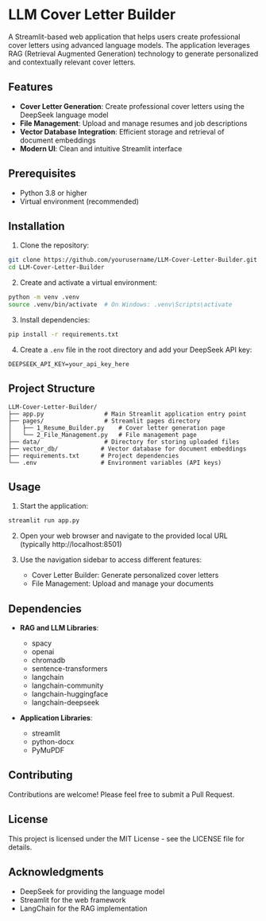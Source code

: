 # LLM Cover Letter Builder

A Streamlit-based web application that helps users create professional cover letters using advanced language models. The application leverages RAG (Retrieval Augmented Generation) technology to generate personalized and contextually relevant cover letters.

## Features

- **Cover Letter Generation**: Create professional cover letters using the DeepSeek language model
- **File Management**: Upload and manage resumes and job descriptions
- **Vector Database Integration**: Efficient storage and retrieval of document embeddings
- **Modern UI**: Clean and intuitive Streamlit interface

## Prerequisites

- Python 3.8 or higher
- Virtual environment (recommended)

## Installation

1. Clone the repository:
```bash
git clone https://github.com/yourusername/LLM-Cover-Letter-Builder.git
cd LLM-Cover-Letter-Builder
```

2. Create and activate a virtual environment:
```bash
python -m venv .venv
source .venv/bin/activate  # On Windows: .venv\Scripts\activate
```

3. Install dependencies:
```bash
pip install -r requirements.txt
```

4. Create a `.env` file in the root directory and add your DeepSeek API key:
```
DEEPSEEK_API_KEY=your_api_key_here
```

## Project Structure

```
LLM-Cover-Letter-Builder/
├── app.py                 # Main Streamlit application entry point
├── pages/                 # Streamlit pages directory
│   ├── 1_Resume_Builder.py    # Cover letter generation page
│   └── 2_File_Management.py   # File management page
├── data/                  # Directory for storing uploaded files
├── vector_db/            # Vector database for document embeddings
├── requirements.txt      # Project dependencies
└── .env                  # Environment variables (API keys)
```

## Usage

1. Start the application:
```bash
streamlit run app.py
```

2. Open your web browser and navigate to the provided local URL (typically http://localhost:8501)

3. Use the navigation sidebar to access different features:
   - Cover Letter Builder: Generate personalized cover letters
   - File Management: Upload and manage your documents

## Dependencies

- **RAG and LLM Libraries**:
  - spacy
  - openai
  - chromadb
  - sentence-transformers
  - langchain
  - langchain-community
  - langchain-huggingface
  - langchain-deepseek

- **Application Libraries**:
  - streamlit
  - python-docx
  - PyMuPDF

## Contributing

Contributions are welcome! Please feel free to submit a Pull Request.

## License

This project is licensed under the MIT License - see the LICENSE file for details.

## Acknowledgments

- DeepSeek for providing the language model
- Streamlit for the web framework
- LangChain for the RAG implementation 
